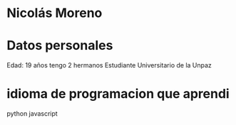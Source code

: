 # Nicolás Moreno
# Datos personales
Edad: 19 años
tengo 2 hermanos
Estudiante Universitario de la Unpaz
# idioma de programacion que aprendi
python
javascript
